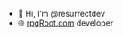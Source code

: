 - 👋 Hi, I’m @resurrectdev
- 🌐 [rpgRoot.com](https://rpgRoot.com) developer

<!---
resurrectdev/resurrectdev is a ✨ special ✨ repository because its `README.md` (this file) appears on your GitHub profile.
You can click the Preview link to take a look at your changes.
--->
